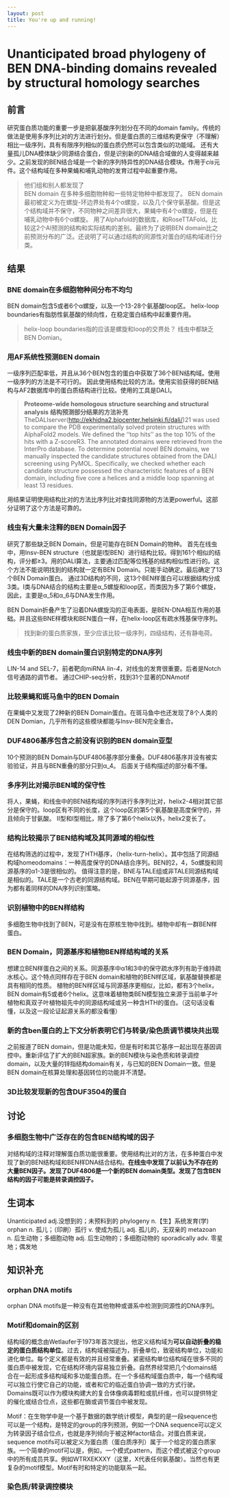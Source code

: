 ```yaml
---
layout: post
title: You're up and running!
---
```


# Unanticipated broad phylogeny of BEN DNA-binding domains revealed by structural homology searches  

## 前言
研究蛋白质功能的重要一步是把氨基酸序列划分在不同的domain family。传统的做法是使用多序列比对的方法进行划分。但是蛋白质的三维结构更保守（不理解）相比一级序列，具有有限序列相似的蛋白质仍然可以包含类似的功能域。
还有大量孤儿DNA模体缺少同源结合蛋白，但是识别新的DNA结合域做的人变得越来越少。之前发现的BEN结合域是一个新的序列特异性的DNA结合模块。作用于*cis*元件。这个结构域在多种果蝇和哺乳动物的发育过程中起重要作用。
>他们组和别人都发现了  
BEN domain 在多种多细胞物种和一些特定物种中都发现了。
BEN domain最初被定义为在螺旋-环边界处有4个α螺旋，以及几个保守氨基酸。但是这个结构域并不保守，不同物种之间差异很大，果蝇中有4个α螺旋，但是在哺乳动物中有6个α螺旋。
用了Alphafold的数据库，和RoseTTAFold。比较这2个AI预测的结构和实际结构的差别。最终为了说明BEN domain比之前预测分布的广泛。还说明了可以通过结构的同源性对蛋白的结构域进行分类。

## 结果
### BNE domain在多细胞物种间分布不均匀
BEN domain包含5或者6个α螺旋，以及一个13-28个氨基酸loop区。 helix-loop boundaries有脂肪性氨基酸的倾向性，在稳定蛋白结构中起重要作用。
> helix-loop boundaries指的应该是螺旋和loop的交界处？
线虫中都缺乏BEN Domian。

### 用AF系统性预测BEN domain
一级序列匹配率低，并且从36个BEN包含的蛋白中获取了36个BEN结构域。使用一级序列的方法是不可行的。
因此使用结构比较的方法。使用实验获得的BEN结构与AF2数据库中的蛋白质结构进行比较。使用的工具是DALI。

> **Proteome-wide homologous structure searching and structural analysis**
> **结构预测部分结果的方法补充**
 TheDALIserver(http://ekhidna2.biocenter.helsinki.fi/dali/)21 was used to compare the PDB experimentally solved protein structures with AlphaFold2 models. We defined the ‘‘top hits’’ as the top 10% of the hits with a Z-scoreR3. The annotated domains were retrieved from the InterPro database.
 To determine potential novel BEN domains, we manually inspected the candidate structures obtained from the DALI screening
 using PyMOL. Specifically, we checked whether each candidate structure possessed the characteristic features of a BEN domain,
 including five core a helices and a middle loop spanning at least 13 residues. 

 用结果证明使用结构比对的方法比序列比对查找同源物的方法更powerful。这部分证明了这个方法是可靠的。

### 线虫有大量未注释的BEN Domain因子
研究了那些缺乏BEN Domain，但是可能存在BEN Domain的物种。
首先在线虫中，用Insv-BEN structure（也就是Ⅰ型BEN）进行结构比较。得到161个相似的结构，评分都≥3。用的DALI算法，主要通过匹配等位残基的结构相似性进行的。这个方法不能说明找到的结构就一定有BEN Domain。只能手动确定。最后确定了13个BEN Domain蛋白。
通过3D结构的不同，这13个BEN样蛋白可以根据结构分成3类。Ⅰ类与DNA结合的结构主要是α_5螺旋和loop区，而类因为多了第6个螺旋，因此，主要是α_5和α_6与DNA发生作用。

BEN Domain折叠产生了沿着DNA螺旋沟的正电表面，是BEN-DNA相互作用的基础。并且这些BNE样模块和BEN蛋白一样，在helix-loop区有疏水残基保守序列。
> 找到新的蛋白质家族，至少应该比较一级序列，四级结构，还有静电荷。

### 线虫中新的BEN domain蛋白识别特定的DNA序列
LIN-14 and SEL-7，前者靶向miRNA *lin-4*，对线虫的发育很重要。后者是Notch信号通路的调节者。
通过CHIP-seq分析，找到31个显著的DNAmotif

### 比较果蝇和斑马鱼中的BEN Domain
在果蝇中又发现了2种新的BEN Domain蛋白。在斑马鱼中也还发现了8个人类的DEN Domian，几乎所有的这些模块都能与Insv-BEN完全重合。

### DUF4806基序包含之前没有识别的BEN domain亚型
10个预测的BEN Domain与DUF4806基序部分重叠。DUF4806基序并没有被实验验证，并且与BEN重叠的部分只到α_4。
后面关于结构描述的部分看不懂。

### 多序列比对揭示BEN域的保守性
将人，果蝇，和线虫中的BEN结构域的序列进行多序列比对，helix2-4相对其它部分是保守的。loop区有不同的长度，这个loop区的第5个氨基酸是高度保守的，并且倾向于甘氨酸。
Ⅱ型和Ⅰ型相比，除了多了第6个helix以外，helix2变长了。

### 结构比较揭示了BEN结构域及其同源域的相似性
在结构筛选的过程中，发现了HTH基序，（helix-turn-helix）。其中包括了同源结构域homeodomains：一种高度保守的DNA结合序列。BEN的2，4，5α螺旋和同源基序的α1-3是很相似的。
值得注意的是，BNE与TALE组或非TALE同源结构域是相似的。TALE是一个古老的同源结构域。BEN在早期可能起源于同源基序，因为都有着同样的DNA序列识别策略。

### 识别植物中的BEN样结构
多细胞生物中找到了BEN，可是没有在原核生物中找到。植物中却有一群BEN样蛋白。

### BEN Domain，同源基序和植物BEN样结构域的关系
想建立BEN样蛋白之间的关系。同源基序中α1和3中的保守疏水序列有助于维持疏水核心。这个特点同样存在于BEN domain和植物的BEN样区域，氨基酸替换都是具有相同的性质。
植物的BEN样区域与同源基序更相似，比如，都有3个helix，BEN domain有5或者6个helix。这意味着植物类BEN模型独立来源于当前单子叶植物和真双子叶植物祖先中的同源结构域或另一种含HTH的蛋白。（这句话没看懂，以及这一段论证起源关系的都没看懂）

### 新的含ben蛋白的上下文分析表明它们与转录/染色质调节模块共出现
之前报道了BEN domain，但是功能未知，但是有时和其它基序一起出现在基因调控中。重新评估了扩大的BEN超家族。新的BEN模块与染色质和转录调控domain，以及大量的锌指结构domain有关，与已知的BEN Domain一致。但是BEN domain在核算处理和基因转位的功能并不清楚。

### 3D比较发现新的包含DUF3504的蛋白


## 讨论
### 多细胞生物中广泛存在的包含BEN结构域的因子
对结构域的注释对理解蛋白质功能很重要。使用结构比对的方法，在多种蛋白中发现了新的BEN结构域和BEN样DNA结合结构。**在线虫中发现了以前认为不存在的大量BEN因子。发现了DUF4806是一个新的BEN domain类型。发现了包含BEN结构的因子可能是转录调控因子。**




## 生词本
Unanticipated adj.没想到的；未预料到的
phylogeny n.【生】系统发育(学)
orphan n. 孤儿；（印刷）孤行 v. 使成为孤儿 adj. 孤儿的，无双亲的
metazoan n. 后生动物；多细胞动物 adj. 后生动物的；多细胞动物的
sporadically adv. 零星地；偶发地

## 知识补充
### orphan DNA motifs
orphan DNA motifs是一种没有在其他物种或谱系中检测到同源性的DNA序列。

### Motif和domain的区别
结构域的概念由Wetlaufer于1973年首次提出，他定义结构域为**可以自动折叠的稳定的蛋白质结构单位**。过去，结构域被描述为，折叠单位，致密结构单位，功能和进化单位。每个定义都是有效的并且经常重叠。紧密结构单位结构域在很多不同的蛋白质中被发现，它在结构环境内容易独立折叠。自然界经常把几个domains结合在一起形成多结构域和多功能蛋白质。在一个多结构域蛋白质中，每一个结构域可以独立行使它自己的功能，或者和它的临近蛋白协调一致的方式行驶。Domains既可以作为模块构建大的复合体像病毒颗粒或肌纤维，也可以提供特定的催化或结合位点，这些都在酶或调节蛋白中被发现。

Motif：在生物学中是一个基于数据的数学统计模型，典型的是一段sequence也可以是一个结构，是特定的group的序列预测，例如一个DNA sequence可以定义为转录因子结合位点，也就是序列倾向于被这种factor结合。对蛋白质来说，sequence motifs可以被定义为蛋白质（蛋白质序列）属于一个给定的蛋白质家族。一个简单的motif可以是，例如，一个模式pattern，而这个模式被这个group中的所有成员共享。例如WTRXEKXXY（这里，X代表任何氨基酸）。当然也有更复杂的motif模型。Motif有时和特定的功能联系一起。



### 染色质/转录调控模块













